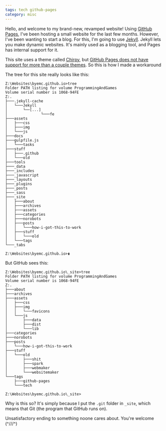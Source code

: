 ```yaml
---
tags: tech github-pages
category: misc
---
```


Hello, and welcome to my brand-new, revamped website! Using [GitHub Pages](https://github.io), I've been hosting a small website for the last few months. However, I've been wanting to start a blog. For this, I'm going to use [Jekyll](https://jekyllrb.com). Jekyll lets you make dynamic websites. It's mainly used as a blogging tool, and Pages has internal support for it. 

This site uses a theme called [Chirpy](https://github.com/cotes2020/jekyll-theme-chirpy), but [GitHub Pages does not have support for more than a couple themes](https://docs.github.com/github/working-with-github-pages/adding-a-theme-to-your-github-pages-site-using-jekyll). So this is how I made a workaround

The tree for this site really looks like this:
```terminal
Z:\Websites\byemc.github.io>tree
Folder PATH listing for volume ProgrammingAndGames
Volume serial number is 1068-94FE
Z:.
├───.jekyll-cache
│   └───Jekyll
│       └──[...]
│               └───fe
├───assets
│   ├───css
│   ├───img
│   └───js
├───docs
├───gulpfile.js
│   └───tasks
├───stuff
│   ├───.github
│   └───old
├───tools
├───_data
├───_includes
├───_javascript
├───_layouts
├───_plugins
├───_posts
├───_sass
├───_site
│   ├───about
│   ├───archives
│   ├───assets
│   ├───categories
│   ├───norobots
│   ├───posts
│   │   └───how-i-got-this-to-work
│   ├───stuff
│   │   └───old
│   └───tags
└───_tabs

Z:\Websites\byemc.github.io>▮
```

But GitHub sees this:
```terminal
Z:\Websites\byemc.github.io\_site>tree
Folder PATH listing for volume ProgrammingAndGames
Volume serial number is 1068-94FE
Z:.
├───about
├───archives
├───assets
│   ├───css
│   ├───img
│   │   └───favicons
│   └───js
│       ├───data
│       ├───dist
│       └───lib
├───categories
├───norobots
├───posts
│   └───how-i-got-this-to-work
├───stuff
│   └───old
│       ├───shit
│       ├───spark
│       ├───webmaker
│       └───websitemaker
└───tags
    ├───github-pages
    └───tech

Z:\Websites\byemc.github.io\_site>
```

Why is this so? It's simply because I put the `.git` folder in `_site`, which means that Git (the program that GitHub runs on).

Unsatisfactory ending to something noone cares about. You're welcome (^///^)
